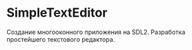 # SimpleTextEditor

Создание многооконного приложения на SDL2. Разработка простейшего текстового редактора.
